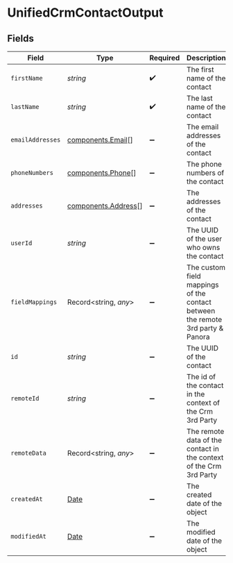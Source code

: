 # UnifiedCrmContactOutput


## Fields

| Field                                                                                         | Type                                                                                          | Required                                                                                      | Description                                                                                   |
| --------------------------------------------------------------------------------------------- | --------------------------------------------------------------------------------------------- | --------------------------------------------------------------------------------------------- | --------------------------------------------------------------------------------------------- |
| `firstName`                                                                                   | *string*                                                                                      | :heavy_check_mark:                                                                            | The first name of the contact                                                                 |
| `lastName`                                                                                    | *string*                                                                                      | :heavy_check_mark:                                                                            | The last name of the contact                                                                  |
| `emailAddresses`                                                                              | [components.Email](../../models/components/email.md)[]                                        | :heavy_minus_sign:                                                                            | The email addresses of the contact                                                            |
| `phoneNumbers`                                                                                | [components.Phone](../../models/components/phone.md)[]                                        | :heavy_minus_sign:                                                                            | The phone numbers of the contact                                                              |
| `addresses`                                                                                   | [components.Address](../../models/components/address.md)[]                                    | :heavy_minus_sign:                                                                            | The addresses of the contact                                                                  |
| `userId`                                                                                      | *string*                                                                                      | :heavy_minus_sign:                                                                            | The UUID of the user who owns the contact                                                     |
| `fieldMappings`                                                                               | Record<string, *any*>                                                                         | :heavy_minus_sign:                                                                            | The custom field mappings of the contact between the remote 3rd party & Panora                |
| `id`                                                                                          | *string*                                                                                      | :heavy_minus_sign:                                                                            | The UUID of the contact                                                                       |
| `remoteId`                                                                                    | *string*                                                                                      | :heavy_minus_sign:                                                                            | The id of the contact in the context of the Crm 3rd Party                                     |
| `remoteData`                                                                                  | Record<string, *any*>                                                                         | :heavy_minus_sign:                                                                            | The remote data of the contact in the context of the Crm 3rd Party                            |
| `createdAt`                                                                                   | [Date](https://developer.mozilla.org/en-US/docs/Web/JavaScript/Reference/Global_Objects/Date) | :heavy_minus_sign:                                                                            | The created date of the object                                                                |
| `modifiedAt`                                                                                  | [Date](https://developer.mozilla.org/en-US/docs/Web/JavaScript/Reference/Global_Objects/Date) | :heavy_minus_sign:                                                                            | The modified date of the object                                                               |